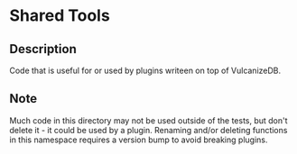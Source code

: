 # Shared Tools

## Description
Code that is useful for or used by plugins writeen on top of VulcanizeDB.

## Note
Much code in this directory may not be used outside of the tests, but don't delete it - it could be used by a plugin.
Renaming and/or deleting functions in this namespace requires a version bump to avoid breaking plugins.